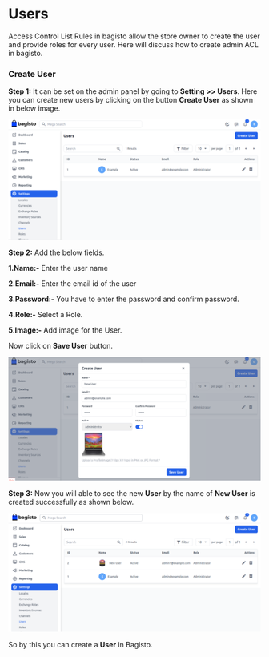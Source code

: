 # Users

Access Control List Rules in bagisto allow the store owner to create the user and provide roles for every user. Here will discuss how to create admin ACL in bagisto.

### Create User

**Step 1:** It can be set on the admin panel by going to **Setting >> Users**. Here you can create new users by clicking on the button **Create User** as shown in below image.

![user](../../assets/2.3.0/images/settings/user.png)

**Step 2:** Add the below fields.

**1.Name:-** Enter the user name

**2.Email:-** Enter the email id of the user

**3.Password:-** You have to enter the password and confirm password.

**4.Role:-** Select a Role.

**5.Image:-** Add image for the User.

Now click on **Save User** button.

![Create User](../../assets/2.3.0/images/settings/createUser.png)

**Step 3:** Now you will able to see the new **User** by the name of **New User** is created successfully as shown below.

![User Output](../../assets/2.3.0/images/settings/userOutput.png)

So by this you can create a **User** in Bagisto.

